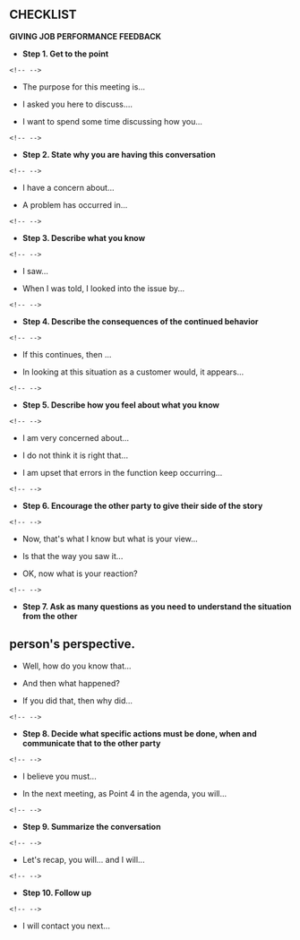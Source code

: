 ## CHECKLIST

**GIVING JOB PERFORMANCE FEEDBACK**

-   **Step 1. Get to the point**

```{=html}
<!-- -->
```
-   The purpose for this meeting is\...

-   I asked you here to discuss\....

-   I want to spend some time discussing how you\...

```{=html}
<!-- -->
```
-   **Step 2. State why you are having this conversation**

```{=html}
<!-- -->
```
-   I have a concern about\...

-   A problem has occurred in\...

```{=html}
<!-- -->
```
-   **Step 3. Describe what you know**

```{=html}
<!-- -->
```
-   I saw\...

-   When I was told, I looked into the issue by\...

```{=html}
<!-- -->
```
-   **Step 4. Describe the consequences of the continued behavior**

```{=html}
<!-- -->
```
-   If this continues, then \...

-   In looking at this situation as a customer would, it appears\...

```{=html}
<!-- -->
```
-   **Step 5. Describe how you feel about what you know**

```{=html}
<!-- -->
```
-   I am very concerned about\...

-   I do not think it is right that\...

-   I am upset that errors in the function keep occurring\...

```{=html}
<!-- -->
```
-   **Step 6. Encourage the other party to give their side of the
    story**

```{=html}
<!-- -->
```
-   Now, that\'s what I know but what is your view\...

-   Is that the way you saw it\...

-   OK, now what is your reaction?

```{=html}
<!-- -->
```
-   **Step 7. Ask as many questions as you need to understand the
    situation from the other**

## person\'s perspective.

-   Well, how do you know that\...

-   And then what happened?

-   If you did that, then why did\...

```{=html}
<!-- -->
```
-   **Step 8. Decide what specific actions must be done, when and
    communicate that to the other party**

```{=html}
<!-- -->
```
-   I believe you must\...

-   In the next meeting, as Point 4 in the agenda, you will\...

```{=html}
<!-- -->
```
-   **Step 9. Summarize the conversation**

```{=html}
<!-- -->
```
-   Let's recap, you will\... and I will\...

```{=html}
<!-- -->
```
-   **Step 10. Follow up**

```{=html}
<!-- -->
```
-   I will contact you next\...
